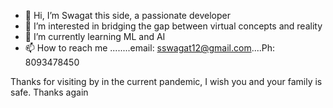 - 👋 Hi, I’m Swagat this side, a passionate developer
- 👀 I’m interested in bridging the gap between virtual concepts and reality
- 🌱 I’m currently learning ML and AI
- 📫 How to reach me ........email: sswagat12@gmail.com....Ph: 8093478450

Thanks for visiting by in the current pandemic, I wish you and your family is safe. Thanks again

<!---
sswagat12/sswagat12 is a ✨ special ✨ repository because its `README.md` (this file) appears on your GitHub profile.
You can click the Preview link to take a look at your changes.
--->
